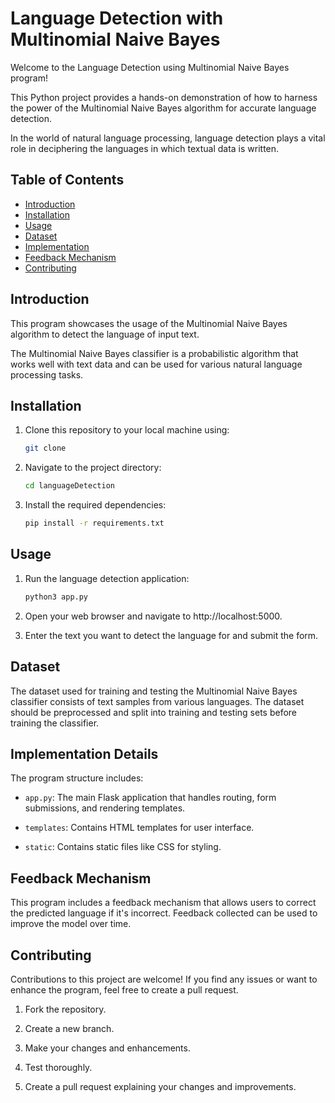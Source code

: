 
# Language Detection with Multinomial Naive Bayes

Welcome to the Language Detection using Multinomial Naive Bayes program! 

This Python project provides a hands-on demonstration of how to harness the power of the Multinomial Naive Bayes algorithm for accurate language detection. 

In the world of natural language processing, language detection plays a vital role in deciphering the languages in which textual data is written.
## Table of Contents

- [Introduction](#introduction)
- [Installation](#installation)
- [Usage](#usage)
- [Dataset](#dataset)
- [Implementation](#implementation)
- [Feedback Mechanism](#feedback-mechanism)
- [Contributing](#contributing)

## Introduction

This program showcases the usage of the Multinomial Naive Bayes algorithm to detect the language of input text. 

The Multinomial Naive Bayes classifier is a probabilistic algorithm that works well with text data and can be used for various natural language processing tasks.

## Installation

1. Clone this repository to your local machine using:

   ```bash
   git clone 
   ```

2. Navigate to the project directory:

   ```bash
   cd languageDetection
   ```

3. Install the required dependencies:

   ```bash
   pip install -r requirements.txt
   ```

## Usage

1. Run the language detection application:

   ```bash
   python3 app.py
   ```

2. Open your web browser and navigate to http://localhost:5000.

3. Enter the text you want to detect the language for and submit the form.

## Dataset

The dataset used for training and testing the Multinomial Naive Bayes classifier consists of text samples from various languages. The dataset should be preprocessed and split into training and testing sets before training the classifier.

## Implementation Details

The program structure includes:

- `app.py`: The main Flask application that handles routing, form submissions, and rendering templates.

- `templates`: Contains HTML templates for user interface.

- `static`: Contains static files like CSS for styling.

## Feedback Mechanism

This program includes a feedback mechanism that allows users to correct the predicted language if it's incorrect. Feedback collected can be used to improve the model over time.

## Contributing

Contributions to this project are welcome! If you find any issues or want to enhance the program, feel free to create a pull request.

1. Fork the repository.

2. Create a new branch.

3. Make your changes and enhancements.

4. Test thoroughly.

5. Create a pull request explaining your changes and improvements.